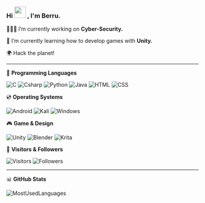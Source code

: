 <img src="" />


### Hi  <img src="https://raw.githubusercontent.com/MartinHeinz/MartinHeinz/master/wave.gif" width="30" height="30"/> , I'm Berru.
 
👩🏻‍💻 I’m currently working on **Cyber-Security.**

🌱 I’m currently learning how to develop games with **Unity.**

🌍 Hack the planet!

***

🧠 **Programming Languages**

![C](https://img.shields.io/badge/C-00599C?style=for-the-badge&logo=c&logoColor=white)
![Csharp](https://img.shields.io/badge/C%23-239120?style=for-the-badge&logo=c-sharp&logoColor=white)
![Python](https://img.shields.io/badge/Python-FFD43B?style=for-the-badge&logo=python&logoColor=blue)
![Java](https://img.shields.io/badge/Java-ED8B00?style=for-the-badge&logo=java&logoColor=white)
![HTML](https://img.shields.io/badge/HTML5-E34F26?style=for-the-badge&logo=html5&logoColor=white)
![CSS](https://img.shields.io/badge/CSS3-1572B6?style=for-the-badge&logo=css3&logoColor=white)

💿 **Operating Systems**

![Android](https://img.shields.io/badge/Android-3DDC84?style=for-the-badge&logo=android&logoColor=white)
![Kali](https://img.shields.io/badge/Kali_Linux-557C94?style=for-the-badge&logo=kali-linux&logoColor=white)
![Windows](https://img.shields.io/badge/Windows-0078D6?style=for-the-badge&logo=windows&logoColor=white)

🎮 **Game & Design**

![Unity](https://img.shields.io/badge/Unity-100000?style=for-the-badge&logo=unity&logoColor=white)
![Blender](https://img.shields.io/badge/blender-%23F5792A.svg?style=for-the-badge&logo=blender&logoColor=white)
![Krita](https://img.shields.io/badge/Krita-203759?style=for-the-badge&logo=krita&logoColor=EEF37B)

💜 **Visitors & Followers**

![Visitors](https://visitor-badge.glitch.me/badge?page_id=berrua.visitor-badge&left_color=black&right_color=green&left_text=Hello%20Visitors)
![Followers](https://img.shields.io/github/followers/berrua.svg?style=social&label=Followers&maxAge=2592000)

***

📊 **GitHub Stats**

![MostUsedLanguages](https://github-readme-stats.vercel.app/api/top-langs/?username=berrua&theme=aura)

